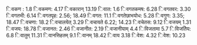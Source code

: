 िवकण : 1.8 िवकमण: 4.17 िवकारान् 13.19 िवात: 1.6 िवगतकमष: 6.28 िवगतवर: 3.30 िवगतभी: 6.14 िवगतपृह: 2.56; 18.49 िवगत: 11.1 िवगतेछाभयोध: 5.28 िवगुण: 3.35; 18.47 िवचणा: 18.2 िवचालयेत् 3.29 िवचायते 6.22; 14.23 िवचेतस: 9.12 िवजयम् 1.31 िवजय: 18.78 िवजानत: 2.46 िवजानीत: 2.19 िवजानीयाम् 4.4 िविजतामा 5.7 िविजतेिय: 6.8 िवातुम् 11.31 िवानसिहतम् 9.1 िवानम् 18.42 िवाय 3.18 िवेश: 4.32 िवेश: 10.23